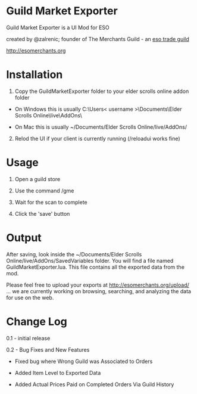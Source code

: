 Guild Market Exporter
============

Guild Market Exporter is a UI Mod for ESO

created by @zalrenic; founder of The Merchants Guild - an [eso trade guild](http://esomerchants.org)

http://esomerchants.org

Installation
============

1. Copy the GuildMarketExporter folder to your elder scrolls online addon folder

* On Windows this is usually C:\Users\< username >\Documents\Elder Scrolls Online\live\AddOns\

* On Mac this is usually ~/Documents/Elder Scrolls Online/live/AddOns/

2. Relod the UI if your client is currently running (/reloadui works fine)

Usage
============

1. Open a guild store

2. Use the command /gme

3. Wait for the scan to complete

4. Click the 'save' button

Output
============

After saving, look inside the ~/Documents/Elder Scrolls Online/live/AddOns/SavedVariables folder.  You will find a file named GuildMarketExporter.lua.  This file contains all the exported data from the mod.

Please feel free to upload your exports at http://esomerchants.org/upload/ ... we are currently working on browsing, searching, and analyzing the data for use on the web.

Change Log
============
0.1 - initial release

0.2 - Bug Fixes and New Features

* Fixed bug where Wrong Guild was Associated to Orders

* Added Item Level to Exported Data

* Added Actual Prices Paid on Completed Orders Via Guild History
